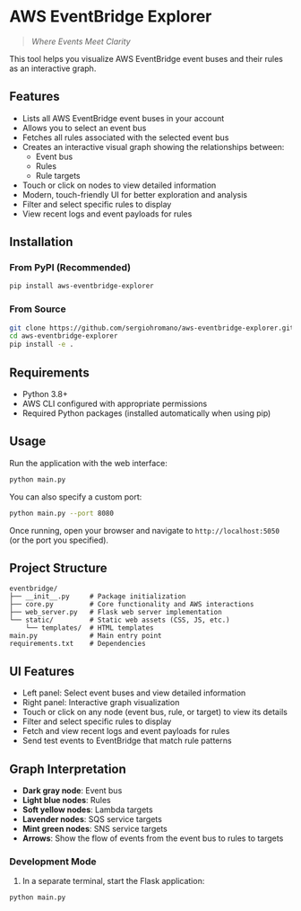 # AWS EventBridge Explorer

> *Where Events Meet Clarity*

This tool helps you visualize AWS EventBridge event buses and their rules as an interactive graph.

## Features

- Lists all AWS EventBridge event buses in your account
- Allows you to select an event bus
- Fetches all rules associated with the selected event bus
- Creates an interactive visual graph showing the relationships between:
  - Event bus
  - Rules
  - Rule targets
- Touch or click on nodes to view detailed information
- Modern, touch-friendly UI for better exploration and analysis
- Filter and select specific rules to display
- View recent logs and event payloads for rules

## Installation

### From PyPI (Recommended)

```bash
pip install aws-eventbridge-explorer
```

### From Source

```bash
git clone https://github.com/sergiohromano/aws-eventbridge-explorer.git
cd aws-eventbridge-explorer
pip install -e .
```

## Requirements

- Python 3.8+
- AWS CLI configured with appropriate permissions
- Required Python packages (installed automatically when using pip)

## Usage

Run the application with the web interface:

```bash
python main.py
```

You can also specify a custom port:

```bash
python main.py --port 8080
```

Once running, open your browser and navigate to `http://localhost:5050` (or the port you specified).

## Project Structure

```
eventbridge/
├── __init__.py     # Package initialization
├── core.py         # Core functionality and AWS interactions
├── web_server.py   # Flask web server implementation
└── static/         # Static web assets (CSS, JS, etc.)
    └── templates/  # HTML templates
main.py             # Main entry point
requirements.txt    # Dependencies
```

## UI Features

- Left panel: Select event buses and view detailed information
- Right panel: Interactive graph visualization
- Touch or click on any node (event bus, rule, or target) to view its details
- Filter and select specific rules to display
- Fetch and view recent logs and event payloads for rules
- Send test events to EventBridge that match rule patterns

## Graph Interpretation

- **Dark gray node**: Event bus 
- **Light blue nodes**: Rules
- **Soft yellow nodes**: Lambda targets 
- **Lavender nodes**: SQS service targets
- **Mint green nodes**: SNS service targets
- **Arrows**: Show the flow of events from the event bus to rules to targets

### Development Mode

1. In a separate terminal, start the Flask application:

```bash
python main.py
```